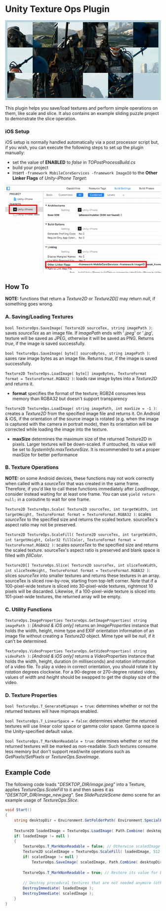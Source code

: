 # Unity Texture Ops Plugin

![SlidingPuzzleExample](screenshots/1.jpg)

This plugin helps you save/load textures and perform simple operations on them, like scale and slice. It also contains an example sliding puzzle project to demonstrate the slice operation.

### iOS Setup

iOS setup is normally handled automatically via a post processor script but, if you wish, you can execute the following steps to set up the plugin manually:

- set the value of **ENABLED** to *false* in *TOPostProcessBuild.cs*
- build your project
- insert `-framework MobileCoreServices -framework ImageIO` to the **Other Linker Flags** of *Unity-iPhone Target*:

![OtherLinkerFlags](screenshots/2.png)

## How To

**NOTE:** functions that return a *Texture2D* or *Texture2D[]* may return *null*, if something goes wrong.

### A. Saving/Loading Textures

`bool TextureOps.SaveImage( Texture2D sourceTex, string imagePath )`: saves *sourceTex* as an image file. If *imagePath* ends with '*.jpeg*' or '*.jpg*', texture will be saved as JPEG, otherwise it will be saved as PNG. Returns *true*, if the image is saved successfully.

`bool TextureOps.SaveImage( byte[] sourceBytes, string imagePath )`: saves raw image bytes as an image file. Returns *true*, if the image is saved successfully.

`Texture2D TextureOps.LoadImage( byte[] imageBytes, TextureFormat format = TextureFormat.RGBA32 )`: loads raw image bytes into a *Texture2D* and returns it.
- **format** specifies the format of the texture; RGB24 consumes less memory than RGBA32 but doesn't support transparency

`Texture2D TextureOps.LoadImage( string imagePath, int maxSize = -1 )`: creates a *Texture2D* from the specified image file and returns it. On Android & iOS, if the orientation of the source image is rotated (e.g. when the image is captured with the camera in portrait mode), then its orientation will be corrected while loading the image into the texture.
- **maxSize** determines the maximum size of the returned Texture2D in pixels. Larger textures will be down-scaled. If untouched, its value will be set to *SystemInfo.maxTextureSize*. It is recommended to set a proper maxSize for better performance

### B. Texture Operations

**NOTE:** on some Android devices, these functions may not work correctly when called with a *sourceTex* that was created in the same frame. Therefore, if you'd like to call these functions immediately after *LoadImage*, consider instead waiting for at least one frame. You can use `yield return null;` in a coroutine to wait for one frame.

`Texture2D TextureOps.Scale( Texture2D sourceTex, int targetWidth, int targetHeight, TextureFormat format = TextureFormat.RGBA32 )`: scales *sourceTex* to the specified size and returns the scaled texture. sourceTex's aspect ratio may not be preserved.

`Texture2D TextureOps.ScaleFill( Texture2D sourceTex, int targetWidth, int targetHeight, Color32 fillColor, TextureFormat format = TextureFormat.RGBA32 )`: scales *sourceTex* to the specified size and returns the scaled texture. sourceTex's aspect ratio is preserved and blank space is filled with *fillColor*.

`Texture2D[] TextureOps.Slice( Texture2D sourceTex, int sliceTexWidth, int sliceTexHeight, TextureFormat format = TextureFormat.RGBA32 )`: slices *sourceTex* into smaller textures and returns these textures in an array. sourceTex is sliced row-by-row, starting from top-left corner. Note that if a 100-pixel-wide texture is sliced into 30-pixel-wide textures, rightmost 10 pixels will be discarded. Likewise, if a 100-pixel-wide texture is sliced into 101-pixel-wide textures, the returned array will be empty.

### C. Utility Functions

`TextureOps.ImageProperties TextureOps.GetImageProperties( string imagePath )`: *[Android & iOS only]* returns an *ImageProperties* instance that holds the width, height, mime type and EXIF orientation information of an image file without creating a *Texture2D* object. Mime type will be *null*, if it can't be determined.

`TextureOps.VideoProperties TextureOps.GetVideoProperties( string videoPath )`: *[Android & iOS only]* returns a *VideoProperties* instance that holds the width, height, duration (in milliseconds) and rotation information of a video file. To play a video in correct orientation, you should rotate it by *rotation* degrees clockwise. For a 90-degree or 270-degree rotated video, values of *width* and *height* should be swapped to get the display size of the video.

### D. Texture Properties

`bool TextureOps.T_GenerateMipmaps = true`: determines whether or not the returned textures will have mipmaps enabled.

`bool TextureOps.T_LinearSpace = false`: determines whether the returned textures will use linear color space or gamma color space. Gamma space is the Unity-specified default value.

`bool TextureOps.T_MarkNonReadable = true`: determines whether or not the returned textures will be marked as non-readable. Such textures consume less memory but don't support read/write operations such as *GetPixels*/*SetPixels* or *TextureOps.SaveImage*.

## Example Code

The following code loads "*DESKTOP_DIR/image.jpeg*" into a Texture, applies *TextureOps.ScaleFill* to it and then saves it as "*DESKTOP_DIR/image_new.jpeg*". See *SlidePuzzleScene* demo scene for an example usage of *TextureOps.Slice*.

```csharp
void Start()
{
	string desktopDir = Environment.GetFolderPath( Environment.SpecialFolder.DesktopDirectory );

	Texture2D loadedImage = TextureOps.LoadImage( Path.Combine( desktopDir, "image.jpeg" ) );
	if( loadedImage != null )
	{
		TextureOps.T_MarkNonReadable = false; // Otherwise scaledImage won't work with SaveImage function
		Texture2D scaledImage = TextureOps.ScaleFill( loadedImage, 512, 512, Color.red );
		if( scaledImage != null )
			TextureOps.SaveImage( scaledImage, Path.Combine( desktopDir, "image_new.jpeg" ) );

		TextureOps.T_MarkNonReadable = true; // Restore its value for better memory usage

		// Destroy procedural textures that are not needed anymore (otherwise, they'll continue consuming memory)
		DestroyImmediate( loadedImage );
		DestroyImmediate( scaledImage );
	}
}
```
